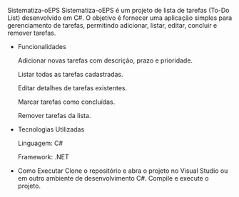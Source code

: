 Sistematiza-oEPS
Sistematiza-oEPS é um projeto de lista de tarefas (To-Do List) desenvolvido em C#. O objetivo é fornecer uma aplicação simples para gerenciamento de tarefas, permitindo adicionar, listar, editar, concluir e remover tarefas.​

 - Funcionalidades 
   
    Adicionar novas tarefas com descrição, prazo e prioridade.
   
    Listar todas as tarefas cadastradas.
   
    Editar detalhes de tarefas existentes.
   
    Marcar tarefas como concluídas.
   
    Remover tarefas da lista.

- Tecnologias Utilizadas

    Linguagem: C#
  
    Framework: .NET

- Como Executar
      Clone o repositório e abra o projeto no Visual Studio ou em outro ambiente de desenvolvimento C#.​
      Compile e execute o projeto.
